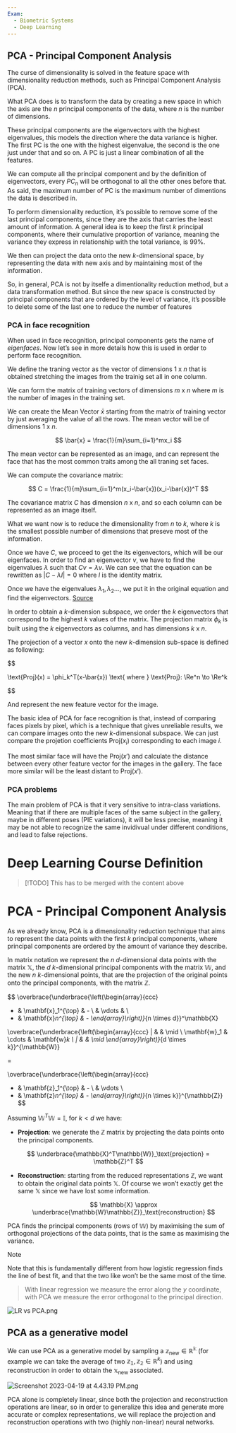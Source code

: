 ```yaml
---
Exam:
  - Biometric Systems
  - Deep Learning
---
```

## PCA - Principal Component Analysis

The curse of dimensionality is solved in the feature space with dimensionality reduction methods, such as Principal Component Analysis (PCA).

What PCA does is to transform the data by creating a new space in which the axis are the $n$ principal components of the data, where $n$ is the number of dimensions.

These principal components are the eigenvectors with the highest eigenvalues, this models the direction where the data variance is higher. The first PC is the one with the highest eigenvalue, the second is the one just under that and so on. A PC is just a linear combination of all the features.

We can compute all the principal component and by the definition of eigenvectors, every $PC_n$ will be orthogonal to all the other ones before that. As said, the maximum number of PC is the maximum number of dimentions the data is described in.

To perform dimensionality reduction, it’s possible to remove some of the last principal components, since they are the axis that carries the least amount of information. A general idea is to keep the first $k$ principal components, where their cumulative proportion of variance, meaning the variance they express in relationship with the total variance, is 99%.

We then can project the data onto the new $k$-dimensional space, by representing the data with new axis and by maintaining most of the information.

So, in general, PCA is not by itselfe a dimentionality reduction method, but a data transformation method. But since the new space is constructed by principal components that are ordered by the level of variance, it’s possible to delete some of the last one to reduce the number of features

### PCA in face recognition

When used in face recognition, principal components gets the name of *eigenfaces*. Now let’s see in more details how this is used in order to perform face recognition.

We define the traning vector as the vector of dimensions $1 \text{ x } n$ that is obtained stretching the images from the trainig set all in one column.

We can form the matrix of training vectors of dimensions $m \text{ x } n$ where $m$ is the number of images in the training set.

We can create the Mean Vector $\bar{x}$ starting from the matrix of training vector by just averaging the value of all the rows. The mean vector will be of dimensions $1 \text{ x } n$.

$$
\bar{x} = \frac{1}{m}\sum_{i=1}^mx_i
$$

The mean vector can be represented as an image, and can represent the face that has the most common traits among the all traning set faces.

We can compute the covariance matrix:

$$
C = \frac{1}{m}\sum_{i=1}^m(x_i-\bar{x})(x_i-\bar{x})^T
$$

The covariance matrix $C$ has dimension $n \text{ x } n$, and so each column can be represented as an image itself.

What we want now is to reduce the dimensionality from $n$ to $k$, where $k$ is the smallest possible number of dimensions that preseve most of the information.

Once we have $C$, we proceed to get the its eigenvectors, which will be our eigenfaces. In order to find an eigenvector $v$, we have to find the eigenvalues $\lambda$ such that $Cv = \lambda v$. We can see that the equation can be rewritten as $|C - \lambda I| = 0$ where $I$ is the identity matrix.

Once we have the eigenvalues $\lambda_1, \lambda_2...$, we put it in the original equation and find the eigenvectors. [Source](https://www.mathsisfun.com/algebra/eigenvalue.html)

In order to obtain a $k$-dimension subspace, we order the $k$ eigenvectors that correspond to the highest $k$ values of the matrix. The projection matrix $\phi_k$ is built using the $k$ eigenvectors as columns, and has dimensions $k \text{ x }n$.

The projection of a vector $x$ onto the new $k$-dimension sub-space is defined as following:

$$

\text{Proj}(x) = \phi_k^T(x-\bar{x}) \text{ where } \text{Proj}: \Re^n \to \Re^k

$$

And represent the new feature vector for the image.

The basic idea of PCA for face recognition is that, instead of comparing faces pixels by pixel, which is a technique that gives unreliable results, we can compare images onto the new $k$-dimensional subspace. We can just compare the projetion coefficients $\text{Proj}(x_i)$ corresponding to each image $i$.

The most similar face will have the $\text{Proj}(x')$ and calculate the distance between every other feature vector for the images in the gallery. The face more similar will be the least distant to $\text{Proj}(x')$.

### PCA problems

The main problem of PCA is that it very sensitive to intra-class variations. Meaning that if there are multiple faces of the same subject in the gallery, maybe in different poses (PIE variations), it will be less precise, meaning it may be not able to recognize the same invidivual under different conditions, and lead to false rejections.  

# Deep Learning Course Definition
> [!TODO]
> This has to be merged with the content above
# PCA - Principal Component Analysis

As we already know, PCA is a dimensionality reduction technique that aims to represent the data points with the first $k$ principal components, where principal components are ordered by the amount of variance they describe.

In matrix notation we represent the $n$ $d$-dimensional data points with the matrix $\mathbb{X}$, the $d$ $k$-dimensional principal components with the matrix $\mathbb{W}$, and the new $n$ $k$-dimensional points, that are the projection of the original points onto the principal components, with the matrix $\mathbb{Z}$.

$$
\overbrace{\underbrace{\left(\begin{array}{ccc}
- & \mathbf{x}_1^{\top} & - \\ &
\vdots & \\
- & \mathbf{x}_n^{\top} & -
\end{array}\right)}_{n \times d}}^\mathbb{X}

\overbrace{\underbrace{\left(\begin{array}{ccc}
| & & \mid \\
\mathbf{w}_1 & \cdots & \mathbf{w}_k \\
| & & \mid
\end{array}\right)}_{d \times k}}^{\mathbb{W}}

=

\overbrace{\underbrace{\left(\begin{array}{ccc}
- & \mathbf{z}_1^{\top} & - \\ &
\vdots \\
- & \mathbf{z}_n^{\top} & -
\end{array}\right)}_{n \times k}}^{\mathbb{Z}}
$$

Assuming $\mathbb{W}^T\mathbb{W} = \mathbb{I}$, for $k < d$ we have:

- **Projection**: we generate the $\mathbb{Z}$ matrix by projecting the data points onto the principal components.

$$
\underbrace{\mathbb{X}^T\mathbb{W}}_\text{projection} = \mathbb{Z}^T
$$

- **Reconstruction**: starting from the reduced representations $\mathbb{Z}$, we want to obtain the original data points $\mathbb{X}$. Of course we won’t exactly get the same $\mathbb{X}$ since we have lost some information.
    
    $$
    \mathbb{X} \approx \underbrace{\mathbb{W}\mathbb{Z}}_\text{reconstruction}
    $$
    

PCA finds the principal components (rows of $\mathbb{W}$) by maximising the sum of orthogonal projections of the data points, that is the same as maximising the variance.

> [!Note]
Note that this is fundamentally different from how logistic regression finds the line of best fit, and that the two like won’t be the same most of the time.
>
> With linear regression we measure the error along the $y$ coordinate, with PCA we measure the error orthogonal to the principal direction.
>
![LR vs PCA.png](LR_vs_PCA.png)

## PCA as a generative model

We can use PCA as a generative model by sampling a $\mathbb{z_{\text{new}} \in \mathbb{R}^k}$ (for example we can take the average of two $\mathbb{z_1},\mathbb{z_2} \in \mathbb{R}^k$) and using reconstruction in order to obtain the $\mathbb{x_{\text{new}}}$ associated.

![Screenshot 2023-04-19 at 4.43.19 PM.png](Screenshot_2023-04-19_at_4.43.19_PM.png)

PCA alone is completely linear, since both the projection and reconstruction operations are linear, so in order to generalize this idea and generate more accurate or complex representations, we will replace the projection and reconstruction operations with two (highly non-linear) neural networks.